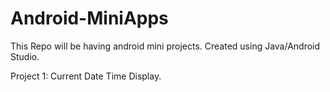 # Android-MiniApps
This Repo will be having android mini projects.  Created using Java/Android Studio.

Project 1: Current Date Time Display.
